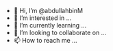 - 👋 Hi, I’m @abdullahbinM
- 👀 I’m interested in ...
- 🌱 I’m currently learning ...
- 💞️ I’m looking to collaborate on ...
- 📫 How to reach me ...

<!---
abdullahbinM/abdullahbinM is a ✨ special ✨ repository because its `README.md` (this file) appears on your GitHub profile.
You can click the Preview link to take a look at your changes.
--->
